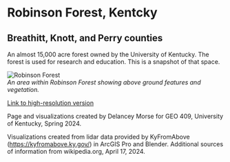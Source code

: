 # Robinson Forest, Kentcky
## Breathitt, Knott, and Perry counties

An almost 15,000 acre forest owned by the University of Kentucky. The forest is used for research and education. This is a snapshot of that space. 

![Robinson Forest](map.jpg)     
*An area within Robinson Forest showing above ground features and vegetation.*

[Link to high-resolution version](hi-res.pdf)     

Page and visualizations created by Delancey Morse for GEO 409, University of Kentucky, Spring 2024. 

Visualizations created from lidar data provided by KyFromAbove (https://kyfromabove.ky.gov/) in ArcGIS Pro and Blender. Additional sources of information from wikipedia.org, April 17, 2024.